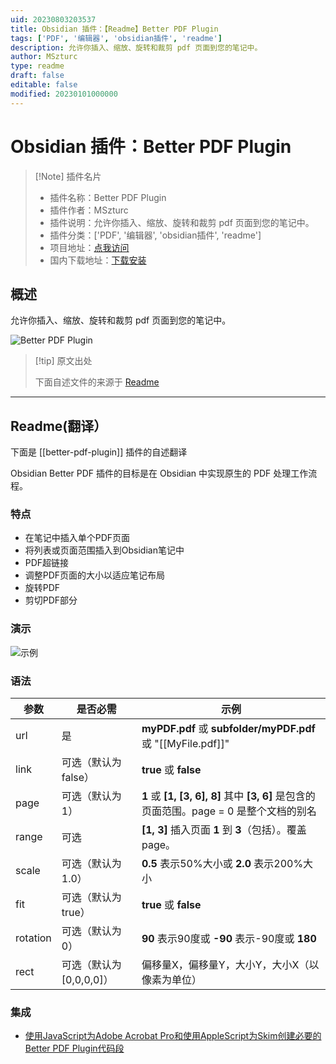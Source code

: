 ```yaml
---
uid: 20230803203537
title: Obsidian 插件：【Readme】Better PDF Plugin
tags: ['PDF', '编辑器', 'obsidian插件', 'readme']
description: 允许你插入、缩放、旋转和裁剪 pdf 页面到您的笔记中。
author: MSzturc
type: readme
draft: false
editable: false
modified: 20230101000000
---
```


# Obsidian 插件：Better PDF Plugin

> [!Note] 插件名片
> - 插件名称：Better PDF Plugin
> - 插件作者：MSzturc
> - 插件说明：允许你插入、缩放、旋转和裁剪 pdf 页面到您的笔记中。
> - 插件分类：['PDF', '编辑器', 'obsidian插件', 'readme']
> - 项目地址：[点我访问](https://github.com/MSzturc/obsidian-better-pdf-plugin)
> - 国内下载地址：[下载安装](https://pkmer.cn/products/plugin/pluginMarket/?better-pdf-plugin)

## 概述

允许你插入、缩放、旋转和裁剪 pdf 页面到您的笔记中。

![Better PDF Plugin](https://cdn.pkmer.cn/covers/better-pdf-plugin.gif!pkmer)

> [!tip] 原文出处
> 
>下面自述文件的来源于 [Readme](https://ghproxy.net/https://raw.githubusercontent.com/MSzturc/obsidian-better-pdf-plugin/master/README.md)
> 

---

## Readme(翻译）

下面是 [[better-pdf-plugin]] 插件的自述翻译


Obsidian Better PDF 插件的目标是在 Obsidian 中实现原生的 PDF 处理工作流程。

### 特点

- 在笔记中插入单个PDF页面
- 将列表或页面范围插入到Obsidian笔记中
- PDF超链接
- 调整PDF页面的大小以适应笔记布局
- 旋转PDF
- 剪切PDF部分

### 演示

![示例](https://github.com/MSzturc/obsidian-better-pdf-plugin/raw/master/sample/BetterPDF.gif)

### 语法

|参数|是否必需|示例|
|--|--|--|
|url|是|**myPDF.pdf** 或 **subfolder/myPDF.pdf** 或 "[[MyFile.pdf]]"
|link|可选（默认为false）| **true** 或 **false**
|page|可选（默认为1）| **1** 或 **[1, [3, 6], 8]** 其中 **[3, 6]** 是包含的页面范围。page = 0 是整个文档的别名
|range|可选| **[1, 3]** 插入页面 **1** 到 **3**（包括）。覆盖page。
|scale|可选（默认为1.0）| **0.5** 表示50%大小或 **2.0** 表示200%大小
|fit|可选（默认为true）| **true** 或 **false**
|rotation|可选（默认为0）| **90** 表示90度或 **-90** 表示-90度或 **180**
|rect|可选（默认为\[0,0,0,0\]）| 偏移量X，偏移量Y，大小Y，大小X（以像素为单位）

### 集成
- [使用JavaScript为Adobe Acrobat Pro和使用AppleScript为Skim创建必要的Better PDF Plugin代码段](https://github.com/johnsidi/scripts-for-Obsidian-Better-PDF-Plugin)



